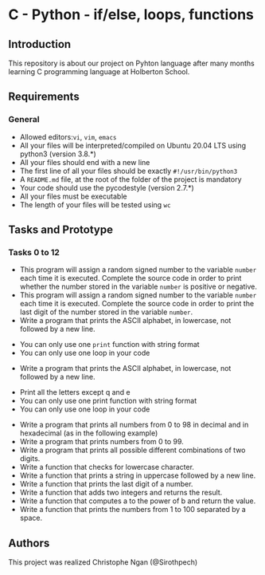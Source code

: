 # C - Python - if/else, loops, functions

## Introduction
This repository is about our project on Pyhton language after many months learning C programming language at Holberton School.

## Requirements
### General
* Allowed editors:```vi```, ```vim```, ```emacs```
* All your files will be interpreted/compiled on Ubuntu 20.04 LTS using python3 (version 3.8.*)
* All your files should end with a new line
* The first line of all your files should be exactly ```#!/usr/bin/python3```
* A ```README.md``` file, at the root of the folder of the project is mandatory
* Your code should use the pycodestyle (version 2.7.*)
* All your files must be executable
* The length of your files will be tested using ```wc```

## Tasks and Prototype
### Tasks 0 to 12

* This program will assign a random signed number to the variable ```number``` each time it is executed. Complete the source code in order to print whether the number stored in the variable ```number``` is positive or negative.
* This program will assign a random signed number to the variable ```number``` each time it is executed. Complete the source code in order to print the last digit of the number stored in the variable ```number```.
* Write a program that prints the ASCII alphabet, in lowercase, not followed by a new line.
 - You can only use one ```print``` function with string format
 - You can only use one loop in your code
* Write a program that prints the ASCII alphabet, in lowercase, not followed by a new line.
 - Print all the letters except q and e
 - You can only use one print function with string format
 - You can only use one loop in your code
* Write a program that prints all numbers from 0 to 98 in decimal and in hexadecimal (as in the following example)
* Write a program that prints numbers from 0 to 99.
* Write a program that prints all possible different combinations of two digits.
* Write a function that checks for lowercase character.
* Write a function that prints a string in uppercase followed by a new line.
* Write a function that prints the last digit of a number.
* Write a function that adds two integers and returns the result.
* Write a function that computes a to the power of b and return the value.
* Write a function that prints the numbers from 1 to 100 separated by a space.

## Authors
This project was realized Christophe Ngan (@Sirothpech)